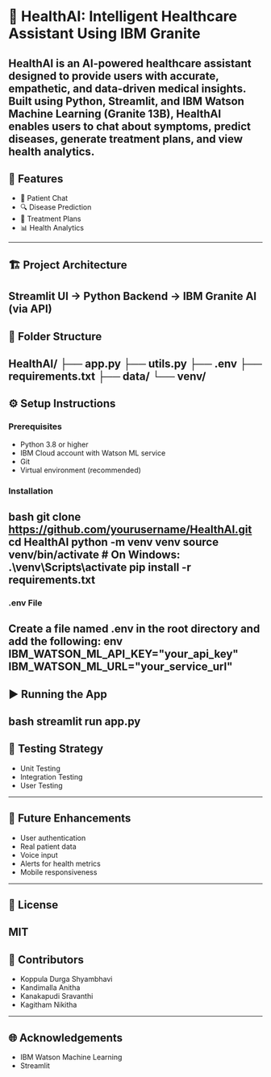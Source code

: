 # 🧠 HealthAI: Intelligent Healthcare Assistant Using IBM Granite

HealthAI is an AI-powered healthcare assistant designed to provide users with accurate, empathetic, and data-driven medical insights. Built using Python, Streamlit, and IBM Watson Machine Learning (Granite 13B), HealthAI enables users to chat about symptoms, predict diseases, generate treatment plans, and view health analytics.
---
## 🚀 Features
- 💬 Patient Chat
- 🔍 Disease Prediction
- 💊 Treatment Plans
- 📊 Health Analytics
---
## 🏗 Project Architecture
Streamlit UI  →  Python Backend  →  IBM Granite AI (via API)
---
## 📁 Folder Structure
HealthAI/
├── app.py
├── utils.py
├── .env
├── requirements.txt
├── data/
└── venv/
---
## ⚙ Setup Instructions
### Prerequisites
- Python 3.8 or higher
- IBM Cloud account with Watson ML service
- Git
- Virtual environment (recommended)
### Installation
bash
git clone https://github.com/yourusername/HealthAI.git
cd HealthAI
python -m venv venv
source venv/bin/activate  # On Windows: .\venv\Scripts\activate
pip install -r requirements.txt
---
### .env File
Create a file named .env in the root directory and add the following:
env
IBM_WATSON_ML_API_KEY="your_api_key"
IBM_WATSON_ML_URL="your_service_url"
---
## ▶ Running the App
bash
streamlit run app.py
---
## 🧪 Testing Strategy
- Unit Testing
- Integration Testing
- User Testing
---
## 🔮 Future Enhancements
- User authentication
- Real patient data
- Voice input
- Alerts for health metrics
- Mobile responsiveness
---
## 📜 License
MIT
---
## 🤝 Contributors
- Koppula Durga Shyambhavi
- Kandimalla Anitha
- Kanakapudi Sravanthi
- Kagitham Nikitha
---
## 🌐 Acknowledgements
- IBM Watson Machine Learning  
- Streamlit
